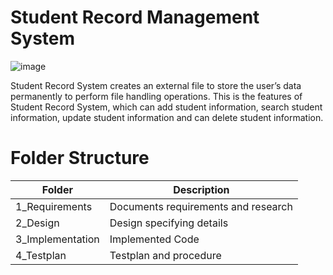 # Student Record Management System
![image](https://user-images.githubusercontent.com/81295980/114642096-ebf94c80-9cf0-11eb-88c8-e3a865f1cc61.png)


Student Record System creates an external file to store the user’s data permanently to perform file handling operations. This is the features of Student Record System, which can add student information, search student information, update student information and can delete student information.


# Folder Structure

| Folder | Description |
| ----------- | ----------- |
| 1_Requirements| Documents requirements and research|
| 2_Design | Design specifying details |
| 3_Implementation| Implemented Code |
| 4_Testplan| Testplan and procedure |


